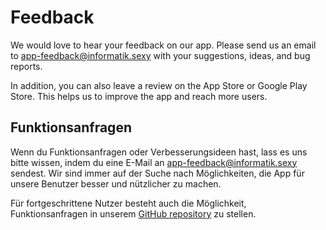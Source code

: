 # Feedback

We would love to hear your feedback on our app.
Please send us an email to [app-feedback@informatik.sexy](mailto:app-feedback@informatik.sexy) with your suggestions, ideas, and bug reports.

In addition, you can also leave a review on the App Store or Google Play Store. This helps us to improve the app and reach more users.

## Funktionsanfragen

Wenn du Funktionsanfragen oder Verbesserungsideen hast, lass es uns bitte wissen, indem du eine E-Mail an [app-feedback@informatik.sexy](mailto:app-feedback@informatik.sexy) sendest. Wir sind immer auf der Suche nach Möglichkeiten, die App für unsere Benutzer besser und nützlicher zu machen.

Für fortgeschrittene Nutzer besteht auch die Möglichkeit, Funktionsanfragen in unserem [GitHub repository](https://github.com/neuland-ingolstadt/neuland.app-native/issues/new?assignees=&labels=enhancement&projects=&template=feature_request.yml) zu stellen.
